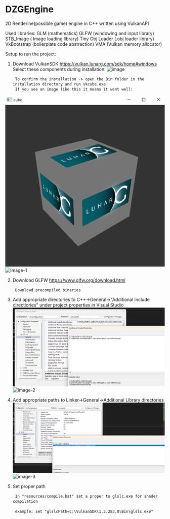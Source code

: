 # DZGEngine
2D Renderine(possible game) engine in C++ written using VulkanAPI

Used libraries:
    GLM (mathematics)
    GLFW (windowing and input library)
    STB_Image ( Image loading library)
    Tiny Obj Loader (.obj loader library)
    VkBootstrap (boilerplate code abstraction)
    VMA (Vulkan memory allocator)

Setup to run the project:

1) Download VulkanSDK https://vulkan.lunarg.com/sdk/home#windows
Select these components during installation:
![image](https://github.com/zemi-taj-fromaz/DZGEngine/assets/99961022/433e455f-aa3c-4731-899d-607608e973b4)

        To confirm the installation -> open the Bin folder in the installation directory and run vkcube.exe
        If you see an image like this it means it went well:
![alt text](image-1.png)![image-1](https://github.com/zemi-taj-fromaz/DZGEngine/assets/99961022/59990a03-5a97-438a-9ac5-744a5c94dd11)

    
2) Download GLFW https://www.glfw.org/download.html

        Download precompiled binaries

3) Add appropriate directories to C++->General->"Additional include directiories" under project properties in Visual Studio
        ![alt text](image-2.png)
    ![image-2](https://github.com/zemi-taj-fromaz/DZGEngine/assets/99961022/886fe805-653e-45bd-99d9-cdc808bc30c6)

4) Add appropriate paths to Linker->General->Additional Library directories
        ![alt text](image-3.png)
    ![image-3](https://github.com/zemi-taj-fromaz/DZGEngine/assets/99961022/7ca94725-a4d1-4e67-aeea-d4e094ea55c3)

5) Set proper path
        
        In "resources/compile.bat" set a proper to glslc.exe for shader compilation

        example: set "glslcPath=C:\VulkanSDK\1.3.283.0\Bin\glslc.exe"


